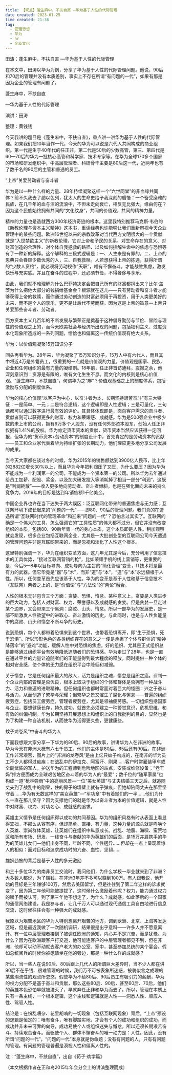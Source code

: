```yaml
---
title: 【观点】蓬生麻中，不扶自直 —华为基于人性的代际管理   
date created: 2023-01-25  
time created: 21:36  
tag:   
  - 管理思想   
  - 华为   
  - hr   
  - 企业文化  
---
```

  
田涛：蓬生麻中，不扶自直 —华为基于人性的代际管理  
  

在本文中，田涛以华为为例，分享了华为基于人性的代际管理问题。他说，90后和70后的管理并没有本质差别，事实上不存在所谓“有问题的一代”，如果有那是因为企业的管理有问题了。  
  
蓬生麻中，不扶自直  
  
—华为基于人性的代际管理  
  
演讲：田涛  
  
整理：黄钱钱  
  
今天我讲的题目是《蓬生麻中，不扶自直》，重点讲一讲华为基于人性的代际管理。如果我们把10年当作一代，今天的华为可以说是六代人共同构成的商业组织。第一代是生于40年代的任正非，第二代是50后的少数高管，第三、第四代是60—70后的华为一批核心高管和科学家、技术专家等。在华为全球170多个国家的市场和研发组织中，中高层管理者、科研骨干主要是80后这一代，近两年也有了数千名的90后的主管和普通的员工。  
  
“上帝”关爱劳动者与奋斗者  
  
华为是以一种什么样的力量、28年持续凝聚这样一个“六世同堂”的非血缘共同体？前不久我去了趟以色列，犹太人的生命史给予我深刻的启悟：一个备受磨难的民族，在几千年的血与泪的流浪中，不但未走向衰亡，相反无比强大，缘由何在？因为这个民族始终拥有共同的“文化纹身”，共同的价值观，共同的精神力量。  
  
精神的力量也是造就西方300年经济奇迹的根本。这里我特别推荐马克斯·韦伯的《新教伦理与资本主义精神》这本书，重读经典也许能够让我们重新审视今天企业管理中的某些问题。欧洲16世纪以来的宗教改革对当代西方文明很大的一个贡献就是“入世禁欲主义”的新教伦理，它对上帝和子民的关系、对生命存在的意义、对财富创造的合理性、对个体自我拯救的路径、以及如何排解生命中的焦虑与恐惧等有了一种新的解释。这个解释的三段式逻辑是：一、人生来是有罪的，二、上帝的恩典只会眷顾少数优秀的人，三、自我救赎。人若想获得上帝的拣选，获得所谓的“少数人资格”，就必须将劳动视作”天职”，唯有不懈奋斗，才能战胜焦虑，激发快乐与充实感。并且在奋斗的过程中，还必须节俭，不得奢侈与享乐。  
  
由此，我们就不难理解为什么巴菲特决定会把自己所有的财富都捐出来？比尔·盖茨为什么把他大部分的钱捐给基金会？根源就在这儿——只有劳动者和奋斗者才能够获得上帝的救赎，而你通过劳动创造的财富必须用于再投资，用于人类更美好的未来，而不是个人的享乐，更不是让后代不劳而获。因为这是上帝的旨意—上帝只关爱那些奋斗者、劳动者。  
  
西方资本主义几百年的不断发展与繁荣正是奠基于这种倡导勤劳与节俭、冒险与理性的价值观之上的，而今天欧美社会与经济所出现的问题，包括福利主义、过度资本化现象所造成的一系列问题，恰恰也和偏离这一传统价值观有绝大关系。  
  
华为：以价值观凝聚15万知识分子  
  
回头再看华为。28年来，华为凝聚了15万知识分子，15万人中有六代人，而且其中将近4万是外籍员工，很重要的一点就是价值观的力量，价值观是国家、民族、企业和任何组织的最有力量的凝结剂。18年前，任正非首访迪拜，震撼之余，他深刻意识到：资源是有限的，唯有文化生生不息。而文化的内核则是核心价值观。“蓬生麻中，不扶自直”，何谓华为之“麻”？价值观基础之上的制度体系，包括激励与分配的制度体系。  
  
华为的核心价值观“以客户为中心，以奋斗者为本，长期坚持艰苦奋斗”有三大特征：一是简单、一元；二是符合逻辑，这个逻辑即是人性逻辑；三是可量化，三句话都可以通过数字进行最有效的评价。其具体体现即是，面向客户需求的奋斗者、贡献者则可以获得更多的财富、权力和荣耀感、成就感。华为是500强企业中极少数的未上市的公司，拥有9万多个人股东，没有任何外部资本股东，创始人任正非仅拥有1.41%的股权。华为肯定货币资本的贡献，货币资本当然应该获得一定回报，但华为的“货币资本+劳动资本”的制度设计中，首先肯定的是劳动资本的贡献——员工和企业家代表着华为持续扩张的长期动力，他们理应更多地分享公司发展的成果。  
  
当今天大家都在谈过冬的时候，华为2015年的销售额达到3900亿人民币，比上年的2882亿增长30%以上，而且华为今年把利润压了又压，为什么要压？因为华为不能成为一个利润第一的公司，不能成为一个资本第一的公司。所以华为去年通过给员工加薪、配股、奖金、以及加大研发投入等消耗掉了相当一部分“利润”，这既是“利润耗散”——收入更多地向劳动者、奋斗者倾斜，也是在强化面向未来的持久竞争力。2019年的目标是达到年销售额1千亿美金。  
  
中国企业界也许在当下迷失于两大误区：泛互联网化带来的普遍焦虑与无力感；互联网环境下成长起来的“问题的一代”——即80、90后的管理问题。我们真的在遭遇所谓“互联网时代的管理革命”和迎来“问题的一代”？恐怕言过其实了。互联网的确是一个伟大的工具，怎么强调它的“工具性质”的伟大都不过分，但它并没有改变组织的本质，包括80、90后年青一代的身心本质，这个本质即是人性。稍加观察就会发现，很多企业包括互联网企业，尤其是一大批创业型的互联网公司今天遭遇的管理问题并非是互联网带来的，而是忽视和淡化了人性这个根本。  
  
这里特别强调一下，华为在组织变革方面，这几年尤其是今后，充分利用了信息技术的工具优势，“接过互联网营销的枪”，比如荣耀手机的线上营销等，更重要的是，今后5—8年以目标导向、成功导向为主旨的“简化管理”变革，IT技术将是最有力的武器。但它毕竟是“器”与“术”，而非“道”与“本”，“道”与“本”永远植根于人性。所以，任何变革首先应该基于人性。华为的变革是基于人性和基于信息技术（互联网）两者之上的，是“价值论”与“方法论”的“两论”融合。  
  
人性的根本无非包含三个方面：贪婪、恐惧、惰怠。某种意义上，贪婪是人类进步的巨大动力，包括人对财富、权力、荣誉感以及成就感的贪婪。但是贪婪一旦走过某个边界，又会带来三个黑洞：腐败、山头、惰怠。所以一部华为的发展史，是一部不断激发人性欲望中的进取心、奋斗激情的历史，与此同时，也是与人性负能量中的腐败、山头和惰怠不断斗争的历史。  
  
说到恐惧，每个人都带着恐惧来到这个世界，也带着恐惧离开，即“生于恐惧，死于恐惧”。所以形形色色的各类组织存在的意义之一便是承担了个体与群体的“精神降落伞”的“避难”功能，缓解人性中对恐惧的焦虑。好的组织、尤其是正式组织总是能够通过组织平台有效地降低追随者们的恐惧感。华为走过了28年，也是一直在通过平台的力量让追随者们的正能量得到最大程度的释放，同时提供一种个体的相对安全感，使个体的无力感在组织平台中降低和减弱。  
  
关于惰怠，它是任何组织最大的敌人，活力是组织之魂，惰怠是组织之癌。评判一个企业内部的管理是否优良，根本上取决于组织的个体和群体是否拥有一种战斗力、活力和普遍的进取精神。但任何组织也都时常面对着巨大的怪圈：兴之于奋斗与活力，从而创造了繁华与荣耀；但繁华之景又催生了腐化与懈怠——普遍的组织疲劳症，包括员工疲劳症，管理者疲劳症，尤其是领袖疲劳感。一切组织包括国家与企业，要想健康长存，持久成功，就首先必须建立一种警觉意识，危机思维，和有效的纠偏机制。华为长期坚持开展思想上和组织上的自我批判的目的，显然也是为了构建一种自洁机制，从而使华为活得更久些，更健康些。  
  
蚊子龙卷风”中奋斗的华为人  
  
下面我想跟大家分享一下华为的80后、90后的故事，讲讲华为人在非洲的故事。华为今天在非洲大概有六七千员工，他们的主体是80后、85后还有90后。在非洲工作非常艰苦，图片上的“非洲的龙卷风”是由上亿只蚊子构成的，在南非的华为员工不少人都得过疟疾；在战乱中的伊拉克、阿富汗、刚果……客户时常雇装甲车或全副武装的军人，护送华为的工程师到危险地区的站点，安装或维修设备；“老干妈”拌方便面成为全球艰苦地区奋斗着的华为人的“最爱”；数千位的“随军家属”也构成一道“枪林弹雨”中的亮丽风景—一位“美女英雄”与丈夫结婚三天之后，就追随丈夫到了战乱中的刚果，住的房子的墙壁上就有子弹痕，但她却陪同丈夫在那里坚守着……华为有无数这样的“美女英雄”—“军功章”中有着她们的一半……他们为什么一直在那儿坚守？因为支撑他们的就是华为以奋斗者为本的价值逻辑，就是人性中对财富、权力、对功名心、成就感的追求。  
  
英雄主义情节是任何组织得以成功的共同基因。华为的组织风格有时从表面上看显得笨拙，不那么从容有序，但却简单、直接、有力量，这种力量的源头就是呼唤个人英雄、崇尚群体英雄，让英雄们在组织中纵意成长。战乱、地震、海啸、蛮荒地区和所有市场、研发、一线奋斗与奉献的华为英雄们的后面，是15万并肩携手的华为的英雄儿女们—他们出身不同，年龄不同，个性迥异……但却在一点上呈现着惊人的相似：面对目标和追求成功时的亢奋、血性、坚韧……  
  
雄狮劲旅的背后是基于人性的多元激励  
  
和三十多位华为的南非员工交流时，我问他们，为什么学校一毕业就来到了非洲？大多数人都说，为了赚钱，在非洲3年差不多可以赚到100万。有人跟我说，他开始的目标是三年赚够100万，然后去美国留学，但是往往到了第二年这样的诉求就变了，因为第二年他可能被提拔了，这时候什么激励着他呢？权力，能力通过权力的赋予而被认可。到了第三年他不想走了，为什么？成就感。如此落后的一个国家的通信网络建设，我是参与者，让几千万人可以通过现代通信工具自由地进行信息交流，这时候往往会有一种强大的成就感。  
  
我原以为艰苦地区的华为人特别想离开艰苦的地方，调到欧洲、北京、上海等发达区域，但是最近我做了一次随机调研，结果很是出乎意料——许多人并不愿意离开。有一位中层管理者接到了被调任欧洲的通知，内心并不是兴奋，而是犹豫。为什么？因为在欧洲跟客户打交道，他可能连客户的中层管理者都见不到，但在非洲，他却可以动不动就去客户老大的办公室、家中，甚至参加总统的某个宴会。假如总统阅兵的时候你被邀请坐在他的旁边，那是一种什么样的成就感？  
  
所以，当一些人在说90后、80后跟上几代人的所谓巨大差异时，当不少人都在讲90后不在乎钱、很难管理的时候，我们万不可被表象所迷惑，被貌似言之成理的某些潮流性的观点所忽悠，假使华为不给80后、90后员工有吸引力的薪酬，华为的权力分配不是基于奋斗和贡献，那么这些80后、90后，甚至60后、70后，他们的英雄本色恐怕早就被湮灭了，早就弃任正非和华为而去了。所以，管理在本质上只有一条主线，一个根本逻辑，这个主线和逻辑就是人性——洞悉人性、顺应人性、驾驭人性。  
  
结论是：在纷乱嘈杂、花里胡哨的一切现象（包括互联网现象）背后，“上帝”预设的逻辑是恒定的：唯有奋斗，唯有脚踏实地，才会有个人的成功和组织的成功，而成功并非未来可靠的向导，成功易使个人或组织迷失与懈怠，所以还须长期艰苦奋斗、持续艰苦奋斗。而驱使个人、群体不懈奋斗的唯一动力是：人性。因此，没有所谓“问题的一代”，“问题的一代”本身就是伪命题；没有有问题的人，只有有问题的管理。有问题的管理普遍是漠视人性和偏离人性的。  
  
注：“蓬生麻中，不扶自直”，出自《荀子·劝学篇》  
  
（本文根据作者在正和岛2015年年会分会上的讲演整理而成）  
  
